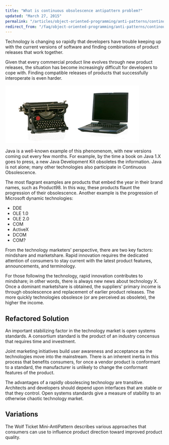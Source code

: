 ```yaml
---
title: "What is continuous obsolescence antipattern problem?"
updated: "March 27, 2015"
permalink: "/articles/object-oriented-programming/anti-patterns/continous-obsolescence/"
redirect_from: "/faq/object-oriented-programming/anti-patterns/continous-obsolescence/"
---
```


Technology is changing so rapidly that developers have trouble keeping up with the current versions of software and finding combinations of product releases that work together.

Given that every commercial product line evolves through new product releases, the situation has become increasingly difficult for developers to cope with. Finding compatible releases of products that successfully interoperate is even harder.

![Continuous obsolescence antipattern](/images/object-oriented-programming/anti-patterns/obsolete.jpg "Continuous obsolescence antipattern")

Java is a well-known example of this phenomenom, with new versions coming out every few months. For example, by the time a book on Java 1.X goes to press, a new Java Development Kit obsoletes the information. Java is not alone; many other technologies also participate in Continuous Obsolescence.

The most flagrant examples are products that embed the year in their brand names, such as Product98. In this way, these products flaunt the progression of their obsolescence. Another example is the progression of Microsoft dynamic technologies:

* DDE
* OLE 1.0
* OLE 2.0
* COM
* ActiveX
* DCOM
* COM?

From the technology marketers' perspective, there are two key factors: mindshare and marketshare. Rapid innovation requires the dedicated attention of consumers to stay current with the latest product features, announcements, and terminology.

For those following the technology, rapid innovation contributes to mindshare; in other words, there is always new news about technology X. Once a dominant marketshare is obtained, the suppliers' primary income is through obsolescence and replacement of earlier product releases. The more quickly technologies obsolesce (or are perceived as obsolete), the higher the income.

## Refactored Solution

An important stabilizing factor in the technology market is open systems standards. A consortium standard is the product of an industry concensus that requires time and investment.

Joint marketing initiatives build user awareness and acceptance as the technologies move into the mainstream. There is an inherent inertia in this process that benefits consumers, for once a vendor product is conformant to a standard, the manufacturer is unlikely to change the conformant features of the product.

The advantages of a rapidly obsolescing technology are transitive. Architects and developers should depend upon interfaces that are stable or that they control. Open systems standards give a measure of stability to an otherwise chaotic technology market.

## Variations

The Wolf Ticket Mini-AntiPattern describes various approaches that consumers can use to influence product direction toward improved product quality.
